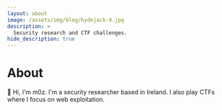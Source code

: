 ```yaml
---
layout: about
image: /assets/img/blog/hydejack-9.jpg
description: >
  Security research and CTF challenges.
hide_description: true
---
```


# About

👋 Hi, I'm m0z. I'm a security researcher based in Ireland. I also play CTFs where I focus on web exploitation.